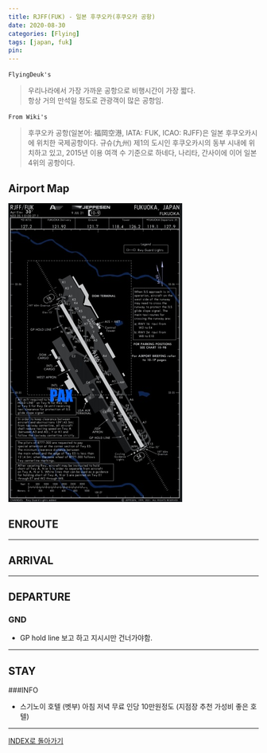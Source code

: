 ```yaml
---
title: RJFF(FUK) - 일본 후쿠오카(후쿠오카 공항)
date: 2020-08-30
categories: [Flying]
tags: [japan, fuk]
pin:
---
```


`FlyingDeuk's`
>우리나라에서 가장 가까운 공항으로 비행시간이 가장 짧다. <br>
항상 거의 만석일 정도로 관광객이 많은 공항임.

`From Wiki's`
>후쿠오카 공항(일본어: 福岡空港, IATA: FUK, ICAO: RJFF)은 일본 후쿠오카시에 위치한 국제공항이다. 규슈(九州) 제1의 도시인 후쿠오카시의 동부 시내에 위치하고 있고, 2015년 이용 여객 수 기준으로 하네다, 나리타, 간사이에 이어 일본 4위의 공항이다.

## Airport Map
![fuk](/img/flying/airport/fuk_ap.jpg)

## ENROUTE

------

## ARRIVAL

-------

## DEPARTURE
### GND
- GP hold line 보고 하고 지시시만 건너가야함.

--------

## STAY
###INFO
- 스기노이 호텔 (벳부) 아침 저녁 무료 인당 10만원정도 (지점장 추천 가성비 좋은 호텔)

----

[INDEX로 돌아가기](/posts/KoreaJapanChina/)
